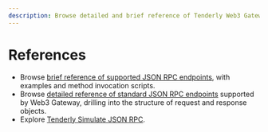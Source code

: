 ```yaml
---
description: Browse detailed and brief reference of Tenderly Web3 Gateway
---
```


# References

* Browse [brief reference of supported JSON RPC endpoints](brief-json-rpc.md), with examples and method invocation scripts.
* Browse [detailed reference of standard JSON RPC endpoints](detailed-json-rpc.md) supported by Web3 Gateway, drilling into the structure of request and response objects.
* Explore [Tenderly Simulate JSON RPC](simulate-json-rpc.md).

